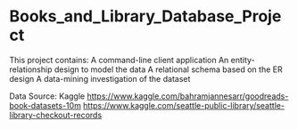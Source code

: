 # Books_and_Library_Database_Project
This project contains:
A command-line client application
An entity-relationship design to model the data
A relational schema based on the ER design
A data-mining investigation of the dataset

Data Source: Kaggle
https://www.kaggle.com/bahramjannesarr/goodreads-book-datasets-10m
https://www.kaggle.com/seattle-public-library/seattle-library-checkout-records
